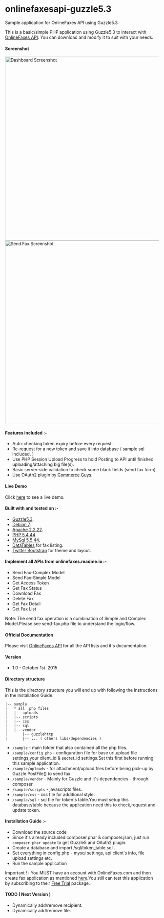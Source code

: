 # onlinefaxesapi-guzzle5.3
Sample application for OnlineFaxes API using Guzzle5.3

This is a basic/simple PHP application using Guzzle5.3 to interact with <a href="https://onlinefaxes.readme.io/v2.0" target="_blank">OnlineFaxes API</a>.
You can download and modify it to suit with your needs.

#### Screenshot
<img src="http://syngular.pw/sample/dashboard.jpg" alt="Dashboard Screenshot" width="600"/>


<img src="http://syngular.pw/sample/send-fax.jpg" alt="Send Fax Screenshot" width="600"/>

#### Features included :-
* Auto-checking token expiry before every request.
* Re-request for a new token and save it into database ( sample sql included. )
* Use PHP Session Upload Progress to hold Posting to API until finished uploading/attaching big file(s).
* Basic server-side validation to check some blank fields (send fax form).
* Use OAuth2 plugin by <a href="https://github.com/commerceguys/guzzle-oauth2-plugin" target="_blank">Commerce Guys</a>.

#### Live Demo
Click <a href="http://apidemo.onlinefaxes.com" target="_blank">here</a> to see a live demo.

#### Built with and tested on :-
* <a href="https://github.com/guzzle/guzzle/tree/5.3" target="_blank">Guzzle5.3</a>.
* <a href="https://www.debian.org/releases/wheezy/" target="_blank">Debian 7</a>.
* <a href="http://httpd.apache.org/docs/2.2/" target="_blank">Apache 2.2.22</a>.
* <a href="http://php.net/downloads.php#v5.4.0" target="_blank">PHP 5.4.44</a>.
* <a href="http://www.mysql.com/" target="_blank">MySql 5.5.44</a>.
* <a href="http://datatables.net/" target="_blank">DataTables</a> for fax listing.
* <a href="http://getbootstrap.com/" target="_blank">Twitter Bootstrap</a> for theme and layout.

#### Implement all APIs from onlinefaxes.readme.io :-
* Send Fax-Complex Model
* Send Fax-Simple Model
* Get Access Token
* Get Fax Status
* Download Fax
* Delete Fax
* Get Fax Detail
* Get Fax List

Note: The send fax operation is a combination of Simple and Complex Model.Please see send-fax.php file to understand the logic/flow. 

#### Official Documentation
Please visit <a href="https://onlinefaxes.readme.io/v2.0" target="_blank">OnlineFaxes API</a> for all the API lists and it's documentation.

#### Version
* 1.0 - October 1st. 2015

#### Directory structure

This is the directory structure you will end up with following the instructions in the Installation Guide.

    |-- sample
    |   * all .php files
    |   |-- uploads
    |   |-- scripts
    |   |-- css
    |   |-- sql
    |   |-- vendor
    |       |-- guzzlehttp
    |       |-- ... ( others libs/dependencies )    

* `/sample` - main folder that also contained all the php files.
* `/sample/config.php` - configuration file for base url,upload file settings,your client_id & secret_id settings.Set this first before running this sample application.
* `/sample/uploads` - for attachment/upload files before being pick-up by Guzzle PostFile() to send fax.
* `/sample/vendor` - Mainly for Guzzle and it's dependencies - through composer.
* `/sample/scripts` - javascripts files.
* `/sample/css` - css file for additional style.
* `/sample/sql` - sql file for token's table.You must setup this database/table because the application need this to check,request and update token.

#### Installation Guide :-
* Download the source code
* Since it's already included composer.phar & composer.json, just run ```composer.phar update``` to get Guzzle5 and OAuth2 plugin.
* Create a database and import /sql/token_table.sql .
* Set everything in config.php - mysql settings, api client's info, file upload settings etc.
* Run the sample application

Important ! : You MUST have an account with OnlineFaxes.com and then create fax application as mentioned <a href="https://onlinefaxes.readme.io/docs/getting-started-1" target="_blank">here</a>.You still can test this application by subscribing to their <a href="http://www.onlinefaxes.com/Pricing#pricing" target="_blank">Free Trial</a> package.

#### TODO ( Next Version )
* Dynamically add/remove recipient.
* Dynamically add/remove file.
